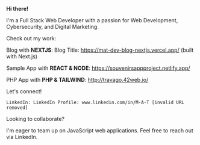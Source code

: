 **Hi there!**

I'm a Full Stack Web Developer with a passion for Web Development, Cybersecurity, and Digital Marketing. ️

Check out my work:

Blog with **NEXTJS**: Blog Title: https://mat-dev-blog-nextjs.vercel.app/ (built with Next.js)

Sample App with **REACT & NODE**: https://souvenirsappproject.netlify.app/

PHP App with **PHP & TAILWIND**: http://travago.42web.io/



Let's connect!

    LinkedIn: LinkedIn Profile: www.linkedin.com/in/M-A-T [invalid URL removed]

Looking to collaborate?

I'm eager to team up on JavaScript web applications. Feel free to reach out via LinkedIn.
